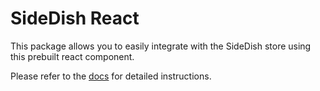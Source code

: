 # SideDish React

This package allows you to easily integrate with the SideDish store using this prebuilt react component.

Please refer to the [docs](https://sidedish.mintlify.app/) for detailed instructions.
